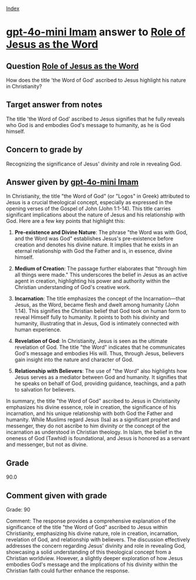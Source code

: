 
[Index](../../index.md)
# [gpt-4o-mini Imam](../../answering_models/gpt-4o-mini_Imam.md) answer to [Role of Jesus as the Word](../../questions/Role_of_Jesus_as_the_Word.md)

## Question [Role of Jesus as the Word](../../questions/Role_of_Jesus_as_the_Word.md)
How does the title 'the Word of God' ascribed to Jesus highlight his nature in Christianity?

## Target answer from notes
The title 'the Word of God' ascribed to Jesus signifies that he fully reveals who God is and embodies God's message to humanity, as he is God himself.

## Concern to grade by
Recognizing the significance of Jesus' divinity and role in revealing God.

## Answer given by [gpt-4o-mini Imam](../../answering_models/gpt-4o-mini_Imam.md)
In Christianity, the title "the Word of God" (or "Logos" in Greek) attributed to Jesus is a crucial theological concept, especially as expressed in the opening verses of the Gospel of John (John 1:1-14). This title carries significant implications about the nature of Jesus and his relationship with God. Here are a few key points that highlight this:

1. **Pre-existence and Divine Nature**: The phrase "the Word was with God, and the Word was God" establishes Jesus's pre-existence before creation and denotes his divine nature. It implies that he exists in an eternal relationship with God the Father and is, in essence, divine himself.

2. **Medium of Creation**: The passage further elaborates that "through him all things were made." This underscores the belief in Jesus as an active agent in creation, highlighting his power and authority within the Christian understanding of God's creative work.

3. **Incarnation**: The title emphasizes the concept of the Incarnation—that Jesus, as the Word, became flesh and dwelt among humanity (John 1:14). This signifies the Christian belief that God took on human form to reveal Himself fully to humanity. It points to both his divinity and humanity, illustrating that in Jesus, God is intimately connected with human experience.

4. **Revelation of God**: In Christianity, Jesus is seen as the ultimate revelation of God. The title "the Word" indicates that he communicates God's message and embodies His will. Thus, through Jesus, believers gain insight into the nature and character of God.

5. **Relationship with Believers**: The use of "the Word" also highlights how Jesus serves as a mediator between God and humanity. It signifies that he speaks on behalf of God, providing guidance, teachings, and a path to salvation for believers.

In summary, the title "the Word of God" ascribed to Jesus in Christianity emphasizes his divine essence, role in creation, the significance of his incarnation, and his unique relationship with both God the Father and humanity. While Muslims regard Jesus (Isa) as a significant prophet and messenger, they do not ascribe to him divinity or the concept of the incarnation as understood in Christian theology. In Islam, the belief in the oneness of God (Tawhid) is foundational, and Jesus is honored as a servant and messenger, but not as divine.

## Grade
90.0

## Comment given with grade
Grade: 90

Comment: The response provides a comprehensive explanation of the significance of the title "the Word of God" ascribed to Jesus within Christianity, emphasizing his divine nature, role in creation, incarnation, revelation of God, and relationship with believers. The discussion effectively addresses the concern regarding Jesus' divinity and role in revealing God, showcasing a solid understanding of this theological concept from a Christian worldview. However, a slightly deeper exploration of how Jesus embodies God's message and the implications of his divinity within the Christian faith could further enhance the response.
